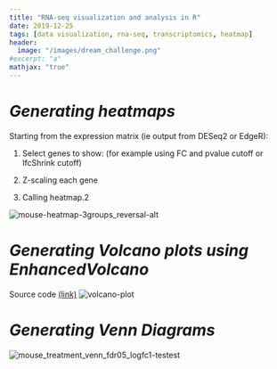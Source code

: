 ```yaml
---
title: "RNA-seq visualization and analysis in R"
date: 2019-12-25
tags: [data visualization, rna-seq, transcriptomics, heatmap]
header:
  image: "/images/dream_challenge.png"
#excerpt: "a"
mathjax: "true"
---
```


# *Generating heatmaps*
Starting from the expression matrix (ie output from DESeq2 or EdgeR):

1. Select genes to show: (for example using FC and pvalue cutoff or lfcShrink cutoff)

2. Z-scaling each gene

3. Calling heatmap.2 

![mouse-heatmap-3groups_reversal-alt](https://user-images.githubusercontent.com/46359281/76250075-f4907100-621a-11ea-956a-43688a2bfb2d.jpg)



# *Generating Volcano plots using EnhancedVolcano*

Source code [(link)](https://github.com/jtwang1027/RNA_Seq/blob/master/volcano_plots-rna-seq.md)
![volcano-plot](https://user-images.githubusercontent.com/46359281/74269596-b7969480-4cd7-11ea-9185-31b58d334bdf.png)


# *Generating Venn Diagrams*

![mouse_treatment_venn_fdr05_logfc1-testest](https://user-images.githubusercontent.com/46359281/76251573-9913b280-621d-11ea-9ece-aacc2d2bc4cf.png)



